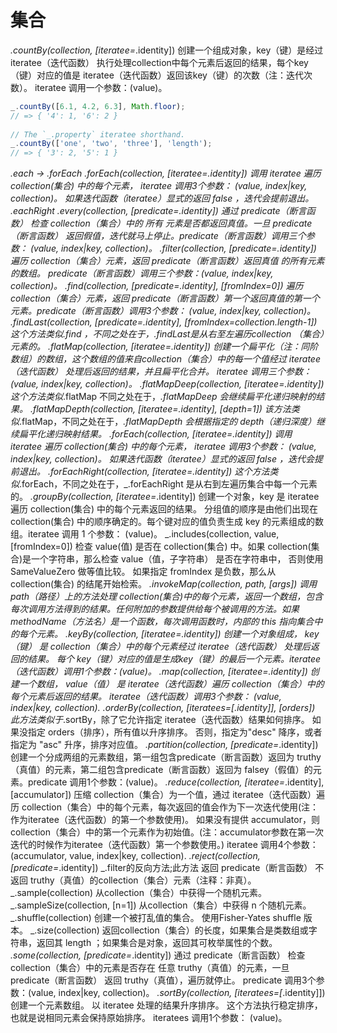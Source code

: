 
# 集合

_.countBy(collection, [iteratee=_.identity])
创建一个组成对象，key（键）是经过 iteratee（迭代函数） 执行处理collection中每个元素后返回的结果，每个key（键）对应的值是 iteratee（迭代函数）返回该key（键）的次数（注：迭代次数）。 iteratee 调用一个参数：(value)。
```javascript
_.countBy([6.1, 4.2, 6.3], Math.floor);
// => { '4': 1, '6': 2 }
 
// The `_.property` iteratee shorthand.
_.countBy(['one', 'two', 'three'], 'length');
// => { '3': 2, '5': 1 }
```

_.each -> _.forEach
_.forEach(collection, [iteratee=_.identity])
调用 iteratee 遍历 collection(集合) 中的每个元素， iteratee 调用3个参数： (value, index|key, collection)。 如果迭代函数（iteratee）显式的返回 false ，迭代会提前退出。
_.eachRight
_.every(collection, [predicate=_.identity])
通过 predicate（断言函数） 检查 collection（集合）中的 所有 元素是否都返回真值。一旦 predicate（断言函数） 返回假值，迭代就马上停止。predicate（断言函数）调用三个参数： (value, index|key, collection)。
_.filter(collection, [predicate=_.identity])
遍历 collection（集合）元素，返回 predicate（断言函数）返回真值 的所有元素的数组。 predicate（断言函数）调用三个参数：(value, index|key, collection)。
_.find(collection, [predicate=_.identity], [fromIndex=0])
遍历 collection（集合）元素，返回 predicate（断言函数）第一个返回真值的第一个元素。predicate（断言函数）调用3个参数： (value, index|key, collection)。
_.findLast(collection, [predicate=_.identity], [fromIndex=collection.length-1])
这个方法类似_.find ，不同之处在于，_.findLast是从右至左遍历collection （集合）元素的。
_.flatMap(collection, [iteratee=_.identity])
创建一个扁平化（注：同阶数组）的数组，这个数组的值来自collection（集合）中的每一个值经过 iteratee（迭代函数） 处理后返回的结果，并且扁平化合并。 iteratee 调用三个参数： (value, index|key, collection)。
_.flatMapDeep(collection, [iteratee=_.identity])
这个方法类似_.flatMap 不同之处在于，_.flatMapDeep 会继续扁平化递归映射的结果。
_.flatMapDepth(collection, [iteratee=_.identity], [depth=1])
该方法类似_.flatMap，不同之处在于，_.flatMapDepth 会根据指定的 depth（递归深度）继续扁平化递归映射结果。
_.forEach(collection, [iteratee=_.identity])
调用 iteratee 遍历 collection(集合) 中的每个元素， iteratee 调用3个参数： (value, index|key, collection)。 如果迭代函数（iteratee）显式的返回 false ，迭代会提前退出。
_.forEachRight(collection, [iteratee=_.identity])
这个方法类似_.forEach，不同之处在于，_.forEachRight 是从右到左遍历集合中每一个元素的。
_.groupBy(collection, [iteratee=_.identity])
创建一个对象，key 是 iteratee 遍历 collection(集合) 中的每个元素返回的结果。 分组值的顺序是由他们出现在 collection(集合) 中的顺序确定的。每个键对应的值负责生成 key 的元素组成的数组。iteratee 调用 1 个参数： (value)。
_.includes(collection, value, [fromIndex=0])
检查 value(值) 是否在 collection(集合) 中。如果 collection(集合)是一个字符串，那么检查 value（值，子字符串） 是否在字符串中， 否则使用SameValueZero 做等值比较。 如果指定 fromIndex 是负数，那么从 collection(集合) 的结尾开始检索。
_.invokeMap(collection, path, [args])
调用path（路径）上的方法处理 collection(集合)中的每个元素，返回一个数组，包含每次调用方法得到的结果。任何附加的参数提供给每个被调用的方法。如果methodName（方法名）是一个函数，每次调用函数时，内部的 this 指向集合中的每个元素。
_.keyBy(collection, [iteratee=_.identity])
创建一个对象组成， key（键） 是 collection（集合）中的每个元素经过 iteratee（迭代函数） 处理后返回的结果。 每个 key（键）对应的值是生成key（键）的最后一个元素。iteratee（迭代函数）调用1个参数：(value)。
_.map(collection, [iteratee=_.identity])
创建一个数组， value（值） 是 iteratee（迭代函数）遍历 collection（集合）中的每个元素后返回的结果。 iteratee（迭代函数）调用3个参数：
(value, index|key, collection).
_.orderBy(collection, [iteratees=[_.identity]], [orders])
此方法类似于_.sortBy，除了它允许指定 iteratee（迭代函数）结果如何排序。 如果没指定 orders（排序），所有值以升序排序。 否则，指定为"desc" 降序，或者指定为 "asc" 升序，排序对应值。
_.partition(collection, [predicate=_.identity])
创建一个分成两组的元素数组，第一组包含predicate（断言函数）返回为 truthy（真值）的元素，第二组包含predicate（断言函数）返回为 falsey（假值）的元素。predicate 调用1个参数：(value)。
_.reduce(collection, [iteratee=_.identity], [accumulator])
压缩 collection（集合）为一个值，通过 iteratee（迭代函数）遍历 collection（集合）中的每个元素，每次返回的值会作为下一次迭代使用(注：作为iteratee（迭代函数）的第一个参数使用)。 如果没有提供 accumulator，则 collection（集合）中的第一个元素作为初始值。(注：accumulator参数在第一次迭代的时候作为iteratee（迭代函数）第一个参数使用。) iteratee 调用4个参数：
(accumulator, value, index|key, collection).
_.reject(collection, [predicate=_.identity])
_.filter的反向方法;此方法 返回 predicate（断言函数） 不 返回 truthy（真值）的collection（集合）元素（注释：非真）。
_.sample(collection)
从collection（集合）中获得一个随机元素。
_.sampleSize(collection, [n=1])
从collection（集合）中获得 n 个随机元素。
_.shuffle(collection)
创建一个被打乱值的集合。 使用Fisher-Yates shuffle 版本。
_.size(collection)
返回collection（集合）的长度，如果集合是类数组或字符串，返回其 length ；如果集合是对象，返回其可枚举属性的个数。
_.some(collection, [predicate=_.identity])
通过 predicate（断言函数） 检查collection（集合）中的元素是否存在 任意 truthy（真值）的元素，一旦 predicate（断言函数） 返回 truthy（真值），遍历就停止。 predicate 调用3个参数：(value, index|key, collection)。
_.sortBy(collection, [iteratees=[_.identity]])
创建一个元素数组。 以 iteratee 处理的结果升序排序。 这个方法执行稳定排序，也就是说相同元素会保持原始排序。 iteratees 调用1个参数： (value)。
